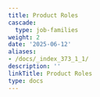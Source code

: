 ```yaml
---
title: Product Roles
cascade:
  type: job-families
weight: 2
date: '2025-06-12'
aliases:
- /docs/_index_373_1_1/
description: ''
linkTitle: Product Roles
type: docs
---
```


